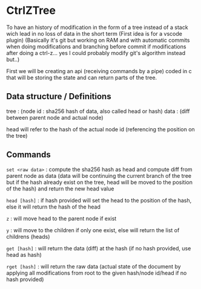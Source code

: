 # CtrlZTree
To have an history of modification in the form of a tree instead of a stack wich lead in no loss of data in the short term (First idea is for a vscode plugin)
(Basically it's git but working on RAM and with automatic commits when doing modifications and branching before commit if modifications after doing a ctrl-z... yes I could probably modify git's algorithm instead but..)

First we will be creating an api (receiving commands by a pipe) coded in c that will be storing the state and can return parts of the tree.

## Data structure / Definitions

tree : (node id : sha256 hash of data, also called head or hash)
data : (diff between parent node and actual node)

head will refer to the hash of the actual node id (referencing the position on the tree)

## Commands
`set <raw data>` : compute the sha256 hash as head and compute diff from parent node as data (data will be continuing the current branch of the tree but if the hash already exist on the tree, head will be moved to the position of the hash) and return the new head value

`head [hash]` : if hash provided will set the head to the position of the hash, else it will return the hash of the head

`z` : will move head to the parent node if exist

`y` : will move to the children if only one exist, else will return the list of childrens (heads)

`get [hash]` : will return the data (diff) at the hash (if no hash provided, use head as hash)

`rget [hash]` : will return the raw data (actual state of the document by applying all modifications from root to the given hash/node id/head if no hash provided)
